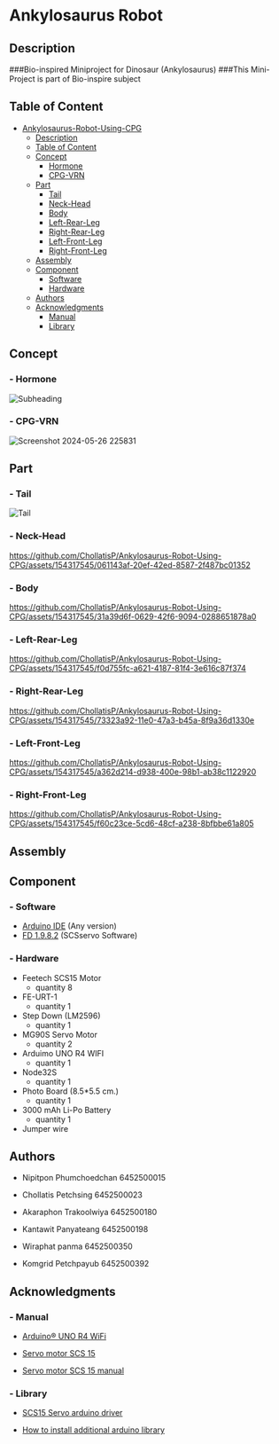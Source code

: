 # Ankylosaurus Robot

## Description

###Bio-inspired Miniproject for Dinosaur (Ankylosaurus)
###This Mini-Project is part of  Bio-inspire subject

## Table of Content
- [Ankylosaurus-Robot-Using-CPG](#ankylosaurus-robot-using-cpg)
  - [Description](#description)
  - [Table of Content](#table-of-content)
  - [Concept](#concept)
    - [Hormone](#hormone)
    - [CPG-VRN](#cpg-vrn)
  - [Part](#part)
    - [Tail](#--tail)
    - [Neck-Head](#--neck-head)
    - [Body](#--body)
    - [Left-Rear-Leg](#--left-rear-leg)
    - [Right-Rear-Leg](#--right-rear-leg)
    - [Left-Front-Leg](#--left-front-leg)
    - [Right-Front-Leg](#--right-front-leg)
  - [Assembly](#assembly)
  - [Component](#component)
    - [Software](#software)
    - [Hardware](#hardware)
  - [Authors](#authors)
  - [Acknowledgments](#acknowledgments)
    - [Manual](#manual)
    - [Library](#library)

## Concept

### - Hormone

![Subheading](https://github.com/ChollatisP/Ankylosaurus-Robot-Using-CPG/assets/154317545/70354047-444d-4235-b26e-a5317d0c8089)

### - CPG-VRN

![Screenshot 2024-05-26 225831](https://github.com/ChollatisP/Ankylosaurus-Robot-Using-CPG/assets/154317545/24042258-8aa3-4511-b7de-ab74b57d706e)

## Part

### - Tail

![Tail](https://github.com/ChollatisP/Ankylosaurus-Robot-Using-CPG/assets/154317545/eba4127e-1134-43ff-8ab5-4f68a62fa76f)

### - Neck-Head

https://github.com/ChollatisP/Ankylosaurus-Robot-Using-CPG/assets/154317545/061143af-20ef-42ed-8587-2f487bc01352

### - Body

https://github.com/ChollatisP/Ankylosaurus-Robot-Using-CPG/assets/154317545/31a39d6f-0629-42f6-9094-0288651878a0

### - Left-Rear-Leg

https://github.com/ChollatisP/Ankylosaurus-Robot-Using-CPG/assets/154317545/f0d755fc-a621-4187-81f4-3e616c87f374

### - Right-Rear-Leg

https://github.com/ChollatisP/Ankylosaurus-Robot-Using-CPG/assets/154317545/73323a92-11e0-47a3-b45a-8f9a36d1330e

### - Left-Front-Leg

https://github.com/ChollatisP/Ankylosaurus-Robot-Using-CPG/assets/154317545/a362d214-d938-400e-98b1-ab38c1122920

### - Right-Front-Leg

https://github.com/ChollatisP/Ankylosaurus-Robot-Using-CPG/assets/154317545/f60c23ce-5cd6-48cf-a238-8bfbbe61a805

## Assembly

## Component

### - Software

* [Arduino IDE](https://www.arduino.cc/en/software) (Any version)
* [FD 1.9.8.2](https://github.com/ChollatisP/Ankylosaurus-Robot-Using-CPG/tree/main/Feetech%20SCSservo%20Software) (SCSservo Software)

### - Hardware

* Feetech SCS15 Motor 
   * quantity 8
 * FE-URT-1 
   * quantity 1
 * Step Down (LM2596) 
   * quantity 1
 * MG90S Servo Motor 
   * quantity 2
 * Arduimo UNO R4 WIFI 
   * quantity 1
 * Node32S
   * quantity 1
 * Photo Board (8.5*5.5 cm.)
   * quantity 1
 * 3000 mAh Li-Po Battery
   * quantity 1
 * Jumper wire

## Authors

* Nipitpon Phumchoedchan 6452500015

* Chollatis Petchsing 6452500023

* Akaraphon Trakoolwiya 6452500180

* Kantawit Panyateang 6452500198

* Wiraphat panma 6452500350

* Komgrid Petchpayub 6452500392

## Acknowledgments
### - Manual

* [Arduino® UNO R4 WiFi](https://docs.arduino.cc/resources/datasheets/ABX00087-datasheet.pdf)

* [Servo motor SCS 15](https://www.feetechrc.com/Data/feetechrc/upload/file/20201127/start%20%20tutorial201015.pdf)

* [Servo motor SCS 15 manual](https://grobotronics.com/images/companies/1/datasheets/SCS15&SCS115%20Manual.pdf?1516269264467)

### - Library

* [SCS15 Servo arduino driver](https://github.com/IS2511/SCServo.git)

* [How to install additional arduino library](https://docs.arduino.cc/software/ide-v1/tutorials/installing-libraries/)  
